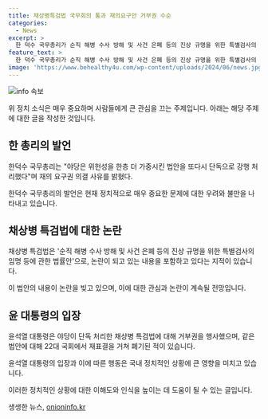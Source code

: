 ```yaml
---
title: 채상병특검법 국무회의 통과 재의요구안 거부권 수순
categories:
  - News
excerpt: >
  한 덕수 국무총리가 순직 해병 수사 방해 및 사건 은폐 등의 진상 규명을 위한 특별검사의 임명 등에 관한 법률안에 대한 재의요구권을 행사할 것을 건의하는 안건을 의결했다. 한 총리는 야당의 법안 처리 방식을 비판하며 위헌성을 한층 더 가중시킨 법안을 단독 처리했다고 지적했고, 윤 대통령이 이를 재가하면 취임 후 15번째 법안이자 22대 국회 첫 거부권 행사 법안이 될 것으로 알려졌다. 함재중에는 채상병 사건에 대한 진실 규명에 정부는 한 치의 소홀함도 없을 것이라며 여·야 간 대화와 합의의 정신이 복원돼야 한다고 밝혔다.
feature_text: >
  한 덕수 국무총리가 순직 해병 수사 방해 및 사건 은폐 등의 진상 규명을 위한 특별검사의 임명 등에 관한 법률안에 대한 재의요구권을 행사할 것을 건의하는 안건을 의결했다. 한 총리는 야당의 법안 처리 방식을 비판하며 위헌성을 한층 더 가중시킨 법안을 단독 처리했다고 지적했고, 윤 대통령이 이를 재가하면 취임 후 15번째 법안이자 22대 국회 첫 거부권 행사 법안이 될 것으로 알려졌다. 함재중에는 채상병 사건에 대한 진실 규명에 정부는 한 치의 소홀함도 없을 것이라며 여·야 간 대화와 합의의 정신이 복원돼야 한다고 밝혔다.
image: 'https://www.behealthy4u.com/wp-content/uploads/2024/06/news.jpg'
---
```


<p><img src="https://www.behealthy4u.com/wp-content/uploads/2024/06/news.jpg" alt="info 속보" /></p>

<p>위 정치 소식은 매우 중요하며 사람들에게 큰 관심을 끄는 주제입니다. 아래는 해당 주제에 대한 글을 작성한 것입니다.</p>

<h2 data-ke-size="size26">한 총리의 발언</h2>

<p data-ke-size="size16">한덕수 국무총리는 "야당은 위헌성을 한층 더 가중시킨 법안을 또다시 단독으로 강행 처리했다"며 재의 요구권 의결 사유를 밝혔다.</p>

<p>한덕수 국무총리의 발언은 현재 정치적으로 매우 중요한 문제에 대한 우려와 불만을 나타내고 있습니다.</p>

<h2 data-ke-size="size26">채상병 특검법에 대한 논란</h2>

<p data-ke-size="size16">채상병 특검법은 '순직 해병 수사 방해 및 사건 은폐 등의 진상 규명을 위한 특별검사의 임명 등에 관한 법률안'으로, 논란이 되고 있는 내용을 포함하고 있다는 지적이 있습니다.</p>

<p>이 법안의 내용이 논란을 빚고 있으며, 이에 대한 관심과 논란이 계속될 전망입니다.</p>

<h2 data-ke-size="size26">윤 대통령의 입장</h2>

<p data-ke-size="size16">윤석열 대통령은 야당이 단독 처리한 채상병 특검법에 대해 거부권을 행사했으며, 같은 법안에 대해 22대 국회에서 재표결을 거쳐 폐기된 적이 있습니다.</p>

<p>윤석열 대통령의 입장과 이에 따른 행동은 국내 정치적인 상황에 큰 영향을 미치고 있습니다.</p>

<p>이러한 정치적인 상황에 대한 이해도와 인식을 높이는 데 도움이 될 수 있는 글입니다.</p>
생생한 뉴스, <a href="https://onioninfo.kr" rel="dofollow">onioninfo.kr</a>


